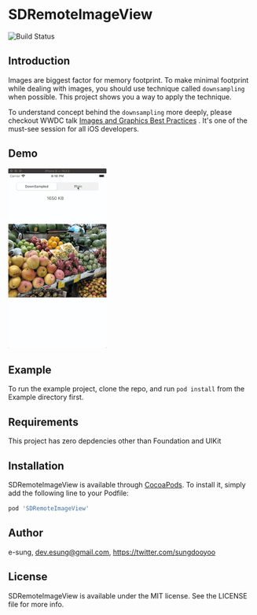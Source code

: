 # SDRemoteImageView

![Build Status](https://github.com/e-sung/SDRemoteImageView/workflows/Build/badge.svg)

## Introduction

Images are biggest factor for memory footprint. To make minimal footprint while dealing with images, you should use technique called `downsampling` when possible. This project shows you a way to apply the technique.

To understand concept behind the `downsampling` more deeply, please checkout WWDC talk [Images and Graphics Best Practices](https://developer.apple.com/videos/play/wwdc2018/219/) . It's one of the must-see session for all iOS developers. ​​

## Demo

![SDRemoteImageView Demo](demo.gif)

## Example

To run the example project, clone the repo, and run `pod install` from the Example directory first.

## Requirements

This project has zero depdencies other than Foundation and UIKit

## Installation

SDRemoteImageView is available through [CocoaPods](https://cocoapods.org). To install
it, simply add the following line to your Podfile:

```ruby
pod 'SDRemoteImageView'
```

## Author

e-sung, dev.esung@gmail.com, https://twitter.com/sungdooyoo

## License

SDRemoteImageView is available under the MIT license. See the LICENSE file for more info.

